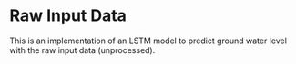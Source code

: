 # Raw Input Data
This is an implementation of an LSTM model to predict ground water level with the raw input data (unprocessed).